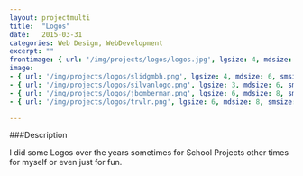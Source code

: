 ```yaml
---
layout: projectmulti
title:  "Logos"
date:   2015-03-31
categories: Web Design, WebDevelopment
excerpt: ""
frontimage: { url: '/img/projects/logos/logos.jpg', lgsize: 4, mdsize: 4, smsize: 4, xssize: 6 } 
image:
- { url: '/img/projects/logos/slidgmbh.png', lgsize: 4, mdsize: 6, smsize: 6, xssize: }
- { url: '/img/projects/logos/silvanlogo.png', lgsize: 3, mdsize: 6, smsize: 6, xssize: }
- { url: '/img/projects/logos/jbomberman.png', lgsize: 6, mdsize: 8, smsize: 12, xssize: }
- { url: '/img/projects/logos/trvlr.png', lgsize: 6, mdsize: 8, smsize: 12, xssize: }

---
```



###Description

I did some Logos over the years sometimes for School Projects other times for myself or even just for fun.


